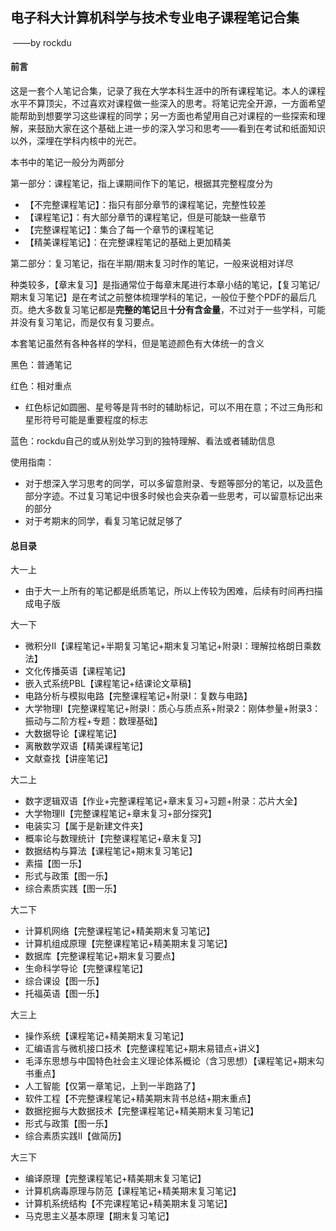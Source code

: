 ## 电子科大计算机科学与技术专业电子课程笔记合集

​	——by rockdu

#### 前言

这是一套个人笔记合集，记录了我在大学本科生涯中的所有课程笔记。本人的课程水平不算顶尖，不过喜欢对课程做一些深入的思考。将笔记完全开源，一方面希望能帮助到想要学习这些课程的同学；另一方面也希望用自己对课程的一些探索和理解，来鼓励大家在这个基础上进一步的深入学习和思考——看到在考试和纸面知识以外，深埋在学科内核中的光芒。



本书中的笔记一般分为两部分

第一部分：课程笔记，指上课期间作下的笔记，根据其完整程度分为

- 【不完整课程笔记】：指只有部分章节的课程笔记，完整性较差
- 【课程笔记】：有大部分章节的课程笔记，但是可能缺一些章节
- 【完整课程笔记】：集合了每一个章节的课程笔记
- 【精美课程笔记】：在完整课程笔记的基础上更加精美



第二部分：复习笔记，指在半期/期末复习时作的笔记，一般来说相对详尽

种类较多，【章末复习】是指通常位于每章末尾进行本章小结的笔记，【复习笔记/期末复习笔记】是在考试之前整体梳理学科的笔记，一般位于整个PDF的最后几页。绝大多数复习笔记都是**完整的笔记**且**十分有含金量**，不过对于一些学科，可能并没有复习笔记，而是仅有复习要点。



本套笔记虽然有各种各样的学科，但是笔迹颜色有大体统一的含义

黑色：普通笔记

红色：相对重点

- 红色标记如圆圈、星号等是背书时的辅助标记，可以不用在意；不过三角形和星形符号可能是重要程度的标志

蓝色：rockdu自己的或从别处学习到的独特理解、看法或者辅助信息



使用指南：

- 对于想深入学习思考的同学，可以多留意附录、专题等部分的笔记，以及蓝色部分字迹。不过复习笔记中很多时候也会夹杂着一些思考，可以留意标记出来的部分
- 对于考期末的同学，看复习笔记就足够了



#### 总目录

大一上

- 由于大一上所有的笔记都是纸质笔记，所以上传较为困难，后续有时间再扫描成电子版



大一下

- 微积分II【课程笔记+半期复习笔记+期末复习笔记+附录I：理解拉格朗日乘数法】
- 文化传播英语【课程笔记】
- 嵌入式系统PBL【课程笔记+结课论文草稿】
- 电路分析与模拟电路【完整课程笔记+附录I：复数与电路】
- 大学物理I【完整课程笔记+附录I：质心与质点系+附录2：刚体参量+附录3：振动与二阶方程+专题：数理基础】
- 大数据导论【课程笔记】
- 离散数学双语【精美课程笔记】
- 文献查找【讲座笔记】



大二上

- 数字逻辑双语【作业+完整课程笔记+章末复习+习题+附录：芯片大全】
- 大学物理II【完整课程笔记+章末复习+部分探究】
- 电装实习【属于是新建文件夹】
- 概率论与数理统计【完整课程笔记+章末复习】
- 数据结构与算法【课程笔记+期末复习笔记】
- 素描【图一乐】
- 形式与政策【图一乐】
- 综合素质实践【图一乐】



大二下

- 计算机网络【完整课程笔记+精美期末复习笔记】
- 计算机组成原理【完整课程笔记+精美期末复习笔记】
- 数据库【完整课程笔记+期末复习要点】
- 生命科学导论【完整课程笔记】
- 综合课设【图一乐】
- 托福英语【图一乐】



大三上

- 操作系统【课程笔记+精美期末复习笔记】
- 汇编语言与微机接口技术【完整课程笔记+期末易错点+讲义】
- 毛泽东思想与中国特色社会主义理论体系概论（含习思想）【课程笔记+期末勾书重点】
- 人工智能【仅第一章笔记，上到一半跑路了】
- 软件工程【不完整课程笔记+精美期末背书总结+期末重点】
- 数据挖掘与大数据技术【完整课程笔记+精美期末复习笔记】
- 形式与政策【图一乐】
- 综合素质实践II【做简历】



大三下

- 编译原理【完整课程笔记+精美期末复习笔记】
- 计算机病毒原理与防范【课程笔记+精美期末复习笔记】
- 计算机系统结构【不完课程笔记+精美期末复习笔记】
- 马克思主义基本原理【期末复习笔记】
